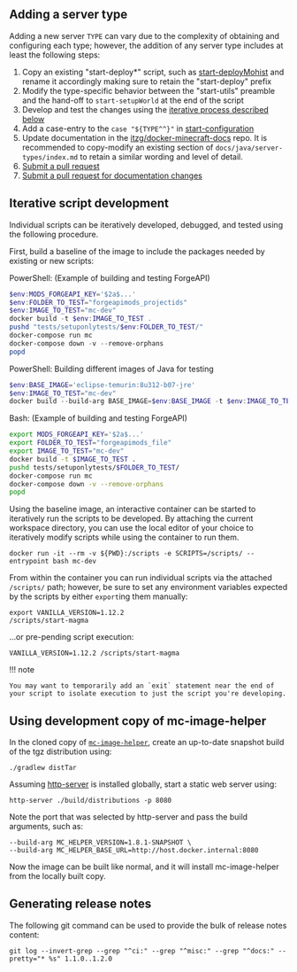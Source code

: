 ## Adding a server type

Adding a new server `TYPE` can vary due to the complexity of obtaining and configuring each type; however, the addition of any server type includes at least the following steps:

1. Copy an existing "start-deploy*" script, such as [start-deployMohist](scripts/start-deployMohist) and rename it accordingly making sure to retain the "start-deploy" prefix
2. Modify the type-specific behavior between the "start-utils" preamble and the hand-off to `start-setupWorld` at the end of the script 
3. Develop and test the changes using the [iterative process described below](#iterative-script-development)
4. Add a case-entry to the `case "${TYPE^^}"` in [start-configuration](scripts/start-configuration)
5. Update documentation in the [itzg/docker-minecraft-docs](https://github.com/itzg/docker-minecraft-docs) repo. It is recommended to copy-modify an existing section of `docs/java/server-types/index.md` to retain a similar wording and level of detail.
6. [Submit a pull request](https://github.com/itzg/docker-minecraft-server/pulls)
7. [Submit a pull request for documentation changes](https://github.com/itzg/docker-minecraft-docs/pulls)

## Iterative script development

Individual scripts can be iteratively developed, debugged, and tested using the following procedure.

First, build a baseline of the image to include the packages needed by existing or new scripts:

PowerShell: (Example of building and testing ForgeAPI)

``` powershell
$env:MODS_FORGEAPI_KEY='$2a$...'
$env:FOLDER_TO_TEST="forgeapimods_projectids"
$env:IMAGE_TO_TEST="mc-dev"
docker build -t $env:IMAGE_TO_TEST .
pushd "tests/setuponlytests/$env:FOLDER_TO_TEST/"
docker-compose run mc
docker-compose down -v --remove-orphans
popd
```

PowerShell: Building different images of Java for testing

``` powershell
$env:BASE_IMAGE='eclipse-temurin:8u312-b07-jre'
$env:IMAGE_TO_TEST="mc-dev"
docker build --build-arg BASE_IMAGE=$env:BASE_IMAGE -t $env:IMAGE_TO_TEST .
```

Bash: (Example of building and testing ForgeAPI)

``` bash
export MODS_FORGEAPI_KEY='$2a$...'
export FOLDER_TO_TEST="forgeapimods_file"
export IMAGE_TO_TEST="mc-dev"
docker build -t $IMAGE_TO_TEST .
pushd tests/setuponlytests/$FOLDER_TO_TEST/
docker-compose run mc
docker-compose down -v --remove-orphans
popd
```

Using the baseline image, an interactive container can be started to iteratively run the scripts to be developed. By attaching the current workspace directory, you can use the local editor of your choice to iteratively modify scripts while using the container to run them.

```shell script
docker run -it --rm -v ${PWD}:/scripts -e SCRIPTS=/scripts/ --entrypoint bash mc-dev
```

From within the container you can run individual scripts via the attached `/scripts/` path; however, be sure to set any environment variables expected by the scripts by either `export`ing them manually:

``` shell
export VANILLA_VERSION=1.12.2
/scripts/start-magma
```

...or pre-pending script execution:

``` shell
VANILLA_VERSION=1.12.2 /scripts/start-magma
```

!!! note

    You may want to temporarily add an `exit` statement near the end of your script to isolate execution to just the script you're developing.

## Using development copy of mc-image-helper

In the cloned copy of [`mc-image-helper`](https://github.com/itzg/mc-image-helper), create an up-to-date snapshot build of the tgz distribution using:

``` shell
./gradlew distTar
```

Assuming [http-server](https://www.npmjs.com/package/http-server) is installed globally, start a static web server using:

``` shell
http-server ./build/distributions -p 8080
```

Note the port that was selected by http-server and pass the build arguments, such as:

``` shell
--build-arg MC_HELPER_VERSION=1.8.1-SNAPSHOT \
--build-arg MC_HELPER_BASE_URL=http://host.docker.internal:8080
```

Now the image can be built like normal, and it will install mc-image-helper from the locally built copy.

## Generating release notes

The following git command can be used to provide the bulk of release notes content:

``` shell
git log --invert-grep --grep "^ci:" --grep "^misc:" --grep "^docs:" --pretty="* %s" 1.1.0..1.2.0
```
